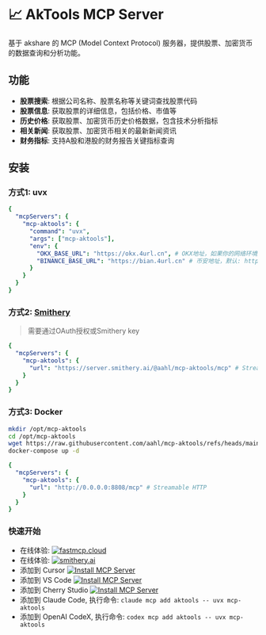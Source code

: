 # 📈 AkTools MCP Server

基于 akshare 的 MCP (Model Context Protocol) 服务器，提供股票、加密货币的数据查询和分析功能。
<!-- mcp-name: io.github.aahl/mcp-aktools -->


## 功能

- **股票搜索**: 根据公司名称、股票名称等关键词查找股票代码
- **股票信息**: 获取股票的详细信息，包括价格、市值等
- **历史价格**: 获取股票、加密货币历史价格数据，包含技术分析指标
- **相关新闻**: 获取股票、加密货币相关的最新新闻资讯
- **财务指标**: 支持A股和港股的财务报告关键指标查询


## 安装

### 方式1: uvx
```yaml
{
  "mcpServers": {
    "mcp-aktools": {
      "command": "uvx",
      "args": ["mcp-aktools"],
      "env": {
        "OKX_BASE_URL": "https://okx.4url.cn", # OKX地址，如果你的网络环境无法访问okx.com，可通过此选项配置反代地址
        "BINANCE_BASE_URL": "https://bian.4url.cn" # 币安地址，默认: https://www.binance.com
      }
    }
  }
}
```

### 方式2: [Smithery](https://smithery.ai/server/@aahl/mcp-aktools)
> 需要通过OAuth授权或Smithery key

```yaml
{
  "mcpServers": {
    "mcp-aktools": {
      "url": "https://server.smithery.ai/@aahl/mcp-aktools/mcp" # Streamable HTTP
    }
  }
}
```

### 方式3: Docker
```bash
mkdir /opt/mcp-aktools
cd /opt/mcp-aktools
wget https://raw.githubusercontent.com/aahl/mcp-aktools/refs/heads/main/docker-compose.yml
docker-compose up -d
```
```yaml
{
  "mcpServers": {
    "mcp-aktools": {
      "url": "http://0.0.0.0:8808/mcp" # Streamable HTTP
    }
  }
}
```

### 快速开始
- 在线体验: [![fastmcp.cloud](https://img.shields.io/badge/Cloud-+?label=FastMCP)](https://fastmcp.cloud/xiaomi/aktools/chat)
- 在线体验: [![smithery.ai](https://smithery.ai/badge/@aahl/mcp-aktools)](https://smithery.ai/server/@aahl/mcp-aktools)
- 添加到 Cursor [![Install MCP Server](https://cursor.com/deeplink/mcp-install-dark.svg)](https://cursor.com/zh/install-mcp?name=aktools&config=eyJjb21tYW5kIjoidXZ4IiwiYXJncyI6WyJtY3AtYWt0b29scyJdfQ%3D%3D)
- 添加到 VS Code [![Install MCP Server](https://img.shields.io/badge/VS_Code-+?label=Add+MCP+Server&color=0098FF)](https://insiders.vscode.dev/redirect?url=vscode:mcp/install%3F%7B%22name%22%3A%22aktools%22%2C%22command%22%3A%22uvx%22%2C%22args%22%3A%5B%22mcp-aktools%22%5D%7D)
- 添加到 Cherry Studio [![Install MCP Server](https://img.shields.io/badge/Cherry_Studio-+?label=Add+MCP+Server&color=FF5F5F)](https://gitee.com/link?target=cherrystudio%3A%2F%2Fmcp%2Finstall%3Fservers%3DeyJtY3BTZXJ2ZXJzIjp7ImFrdG9vbHMiOnsiY29tbWFuZCI6InV2eCIsImFyZ3MiOlsibWNwLWFrdG9vbHMiXX19fQ%3D%3D)
- 添加到 Claude Code, 执行命令: `claude mcp add aktools -- uvx mcp-aktools`
- 添加到 OpenAI CodeX, 执行命令: `codex mcp add aktools -- uvx mcp-aktools`
